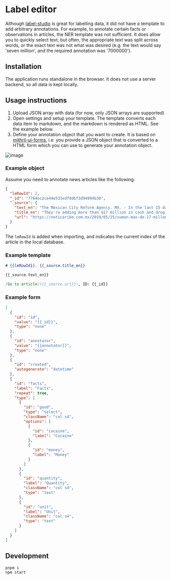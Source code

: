 # Label editor

Although [label-studio](https://labelstud.io/) is great for labelling data, it did not have a template to add arbitrary annotations. For example, to annotate certain facts or observations in articles, the NER template was not sufficient. It does allow you to quickly select text, but often, the appropriate text was split across words, or the exact text was not what was desired (e.g. the text would say 'seven million', and the required annotation was '7000000').

## Installation

The application runs standalone in the browser. It does not use a server backend, so all data is kept locally.

## Usage instructions

1. Upload JSON array with data (for now, only JSON arrays are supported)
2. Open settings and setup your template. The template converts each data item to markdown, and the markdown is rendered as HTML. See the example below.
3. Define your annotation object that you want to create. It is based on [mithril-ui-forms](https://github.com/erikvullings/mithril-ui-form), i.e. you provide a JSON object that is converted to a HTML form which you can use to generate your annotation object.

![image](https://github.com/user-attachments/assets/bcd4fd11-5859-4d86-b481-25e8b1e380a2)

### Example object

Assume you need to annotate news articles like the following:

```json
{
  "leRowId": 2,
  "_id": "7764ec2ce44e533edf0dbf3d94994b38",
  "_source": {
    "text_en": "The Mexican City Reform Agency. MX. - In the last 15 days. The Armed Forces seized $4,437,000 from organized crime.. The report delivered yesterday by the security cabinet to President Andrés Manuel López Obrador indicates that from 9 to 23 May were secured to gangs of organized crime 2 thousand 640 kilos of marijuana. Other, of a thickness of not more than 10 mm. 350 kilos of cocaine and 1. 5 of opium rubber. In military operations, 582 people were arrested.. Of these, three were injured.. Of the total. Only 20 have been released.. Five deaths and seven clashes with the Castro corporations and the Federal Police were recorded. 180 long and short guns were also seized.. As well as two aircraft and 984 vehicles. In addition to 8 properties. The report. presented by the President at his morning conference. The estimated price of the drug is 245 million 821 thousand 736 pesos. about $12.9 million.. President Andrés Manuel López Obrador reported that an inventory of all the assets confiscated from the crime is being carried out. whether for common crime or white collar crime. We already have the constitutional reform. The extinction of domain. which allows all these goods to be obtained for the development of Mexico. He pointed. We have the case. For example,. of the confiscation of money. than before. According to the report they presented to me. I was going to the Army Bank.. to the Army Bank vaults. And now it goes to the public ministries. to the Attorney General's Office. (Reform Agency)",
    "title_en": "They're adding more than $17 million in cash and drug seizures to organized crime.",
    "url": "https://noticaribe.com.mx/2019/05/25/suman-mas-de-17-millones-de-dolares-en-decomisos-de-efectivo-y-drogas-al-crimen-organizado/"
  }
}
```
The `leRowId` is added when importing, and indicates the current index of the article in the local database.

### Example template 

```md
# {{leRowId}}. {{_source.title_en}}

{{_source.text_en}}

[Go to article]({{_source.url}}), ID: {{_id}}
```

### Example form 

```json
[
  {
    "id": "id",
    "value": "{{_id}}",
    "type": "none"
  },
  {
    "id": "annotator",
    "value": "{{annotator}}",
    "type": "none"
  },
  {
    "id": "created",
    "autogenerate": "datetime"
  },
  {
    "id": "facts",
    "label": "Facts",
    "repeat": true,
    "type": [
      {
        "id": "good",
        "type": "select",
        "className": "col s4",
        "options": [
          {
            "id": "cocaine",
            "label": "Cocaine"
          },
          {
            "id": "money",
            "label": "Money"
          }
        ]
      },
      {
        "id": "quantity",
        "label": "Quantity",
        "className": "col s4",
        "type": "text"
      },
      {
        "id": "unit",
        "label": "Unit",
        "className": "col s4",
        "type": "text"
      }
    ]
  }
]
```

## Development

```bash
pnpm i
npm start
```
